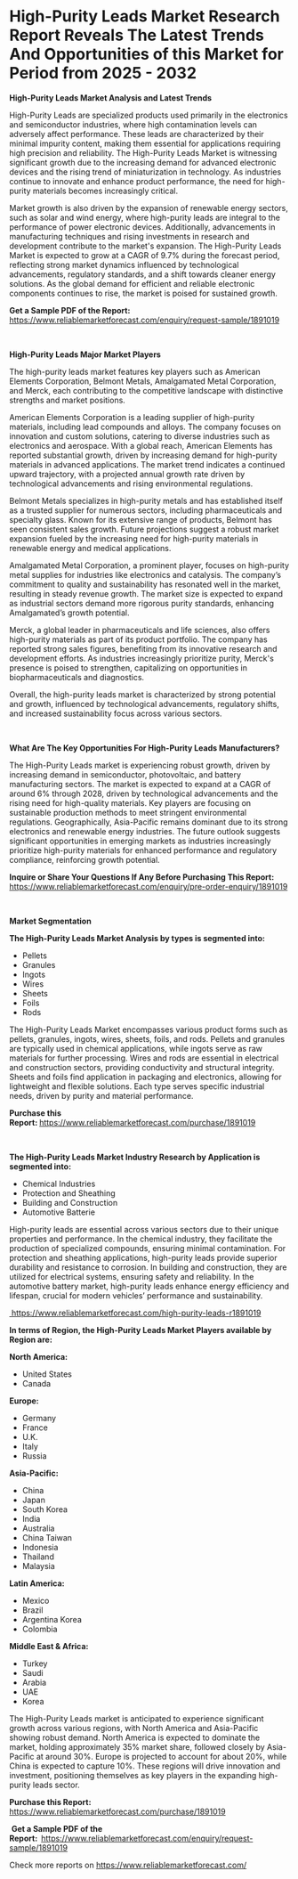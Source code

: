 <p><h1>High-Purity Leads Market Research Report Reveals The Latest Trends And Opportunities of this Market for Period from 2025 - 2032</h1></p><p><strong>High-Purity Leads Market Analysis and Latest Trends</strong></p>
<p><p>High-Purity Leads are specialized products used primarily in the electronics and semiconductor industries, where high contamination levels can adversely affect performance. These leads are characterized by their minimal impurity content, making them essential for applications requiring high precision and reliability. The High-Purity Leads Market is witnessing significant growth due to the increasing demand for advanced electronic devices and the rising trend of miniaturization in technology. As industries continue to innovate and enhance product performance, the need for high-purity materials becomes increasingly critical.</p><p>Market growth is also driven by the expansion of renewable energy sectors, such as solar and wind energy, where high-purity leads are integral to the performance of power electronic devices. Additionally, advancements in manufacturing techniques and rising investments in research and development contribute to the market's expansion. The High-Purity Leads Market is expected to grow at a CAGR of 9.7% during the forecast period, reflecting strong market dynamics influenced by technological advancements, regulatory standards, and a shift towards cleaner energy solutions. As the global demand for efficient and reliable electronic components continues to rise, the market is poised for sustained growth.</p></p>
<p><strong>Get a Sample PDF of the Report:&nbsp;</strong> <a href="https://www.reliablemarketforecast.com/enquiry/request-sample/1891019?utm_campaign=1130&utm_medium=2&utm_source=Github&utm_content=ia&utm_term=14012025&utm_id=high-purity-leads">https://www.reliablemarketforecast.com/enquiry/request-sample/1891019</a></p>
<p>&nbsp;</p>
<p><strong>High-Purity Leads Major Market Players</strong></p>
<p><p>The high-purity leads market features key players such as American Elements Corporation, Belmont Metals, Amalgamated Metal Corporation, and Merck, each contributing to the competitive landscape with distinctive strengths and market positions.</p><p>American Elements Corporation is a leading supplier of high-purity materials, including lead compounds and alloys. The company focuses on innovation and custom solutions, catering to diverse industries such as electronics and aerospace. With a global reach, American Elements has reported substantial growth, driven by increasing demand for high-purity materials in advanced applications. The market trend indicates a continued upward trajectory, with a projected annual growth rate driven by technological advancements and rising environmental regulations.</p><p>Belmont Metals specializes in high-purity metals and has established itself as a trusted supplier for numerous sectors, including pharmaceuticals and specialty glass. Known for its extensive range of products, Belmont has seen consistent sales growth. Future projections suggest a robust market expansion fueled by the increasing need for high-purity materials in renewable energy and medical applications.</p><p>Amalgamated Metal Corporation, a prominent player, focuses on high-purity metal supplies for industries like electronics and catalysis. The company’s commitment to quality and sustainability has resonated well in the market, resulting in steady revenue growth. The market size is expected to expand as industrial sectors demand more rigorous purity standards, enhancing Amalgamated’s growth potential.</p><p>Merck, a global leader in pharmaceuticals and life sciences, also offers high-purity materials as part of its product portfolio. The company has reported strong sales figures, benefiting from its innovative research and development efforts. As industries increasingly prioritize purity, Merck's presence is poised to strengthen, capitalizing on opportunities in biopharmaceuticals and diagnostics.</p><p>Overall, the high-purity leads market is characterized by strong potential and growth, influenced by technological advancements, regulatory shifts, and increased sustainability focus across various sectors.</p></p>
<p>&nbsp;</p>
<p><strong>What Are The Key Opportunities For High-Purity Leads Manufacturers?</strong></p>
<p><p>The High-Purity Leads market is experiencing robust growth, driven by increasing demand in semiconductor, photovoltaic, and battery manufacturing sectors. The market is expected to expand at a CAGR of around 6% through 2028, driven by technological advancements and the rising need for high-quality materials. Key players are focusing on sustainable production methods to meet stringent environmental regulations. Geographically, Asia-Pacific remains dominant due to its strong electronics and renewable energy industries. The future outlook suggests significant opportunities in emerging markets as industries increasingly prioritize high-purity materials for enhanced performance and regulatory compliance, reinforcing growth potential.</p></p>
<p><strong>Inquire or Share Your Questions If Any Before Purchasing This Report:</strong> <a href="https://www.reliablemarketforecast.com/enquiry/pre-order-enquiry/1891019?utm_campaign=1130&utm_medium=2&utm_source=Github&utm_content=ia&utm_term=14012025&utm_id=high-purity-leads">https://www.reliablemarketforecast.com/enquiry/pre-order-enquiry/1891019</a></p>
<p>&nbsp;</p>
<p><strong>Market Segmentation</strong></p>
<p><strong>The High-Purity Leads Market Analysis by types is segmented into:</strong></p>
<p><ul><li>Pellets</li><li>Granules</li><li>Ingots</li><li>Wires</li><li>Sheets</li><li>Foils</li><li>Rods</li></ul></p>
<p><p>The High-Purity Leads Market encompasses various product forms such as pellets, granules, ingots, wires, sheets, foils, and rods. Pellets and granules are typically used in chemical applications, while ingots serve as raw materials for further processing. Wires and rods are essential in electrical and construction sectors, providing conductivity and structural integrity. Sheets and foils find application in packaging and electronics, allowing for lightweight and flexible solutions. Each type serves specific industrial needs, driven by purity and material performance.</p></p>
<p><strong>Purchase this Report:&nbsp;</strong><a href="https://www.reliablemarketforecast.com/purchase/1891019?utm_campaign=1130&utm_medium=2&utm_source=Github&utm_content=ia&utm_term=14012025&utm_id=high-purity-leads">https://www.reliablemarketforecast.com/purchase/1891019</a></p>
<p>&nbsp;</p>
<p><strong>The High-Purity Leads Market Industry Research by Application is segmented into:</strong></p>
<p><ul><li>Chemical Industries</li><li>Protection and Sheathing</li><li>Building and Construction</li><li>Automotive Batterie</li></ul></p>
<p><p>High-purity leads are essential across various sectors due to their unique properties and performance. In the chemical industry, they facilitate the production of specialized compounds, ensuring minimal contamination. For protection and sheathing applications, high-purity leads provide superior durability and resistance to corrosion. In building and construction, they are utilized for electrical systems, ensuring safety and reliability. In the automotive battery market, high-purity leads enhance energy efficiency and lifespan, crucial for modern vehicles’ performance and sustainability.</p></p>
<p><a href="https://www.reliablemarketforecast.com/high-purity-leads-r1891019?utm_campaign=1130&utm_medium=2&utm_source=Github&utm_content=ia&utm_term=14012025&utm_id=high-purity-leads">&nbsp;https://www.reliablemarketforecast.com/high-purity-leads-r1891019</a></p>
<p><strong>In terms of Region, the High-Purity Leads Market Players available by Region are:</strong></p>
<p>
    <p> <strong> North America: </strong>
        <ul>
            <li>United States</li>
            <li>Canada</li>
        </ul>
        </p> 
    <p> <strong> Europe: </strong>
        <ul>
            <li>Germany</li>
            <li>France</li>
            <li>U.K.</li>
            <li>Italy</li>
            <li>Russia</li>
        </ul>
        </p> 
    <p> <strong> Asia-Pacific: </strong>
        <ul>
            <li>China</li>
            <li>Japan</li>
            <li>South Korea</li>
            <li>India</li>
            <li>Australia</li>
            <li>China Taiwan</li>
            <li>Indonesia</li>
            <li>Thailand</li>
            <li>Malaysia</li>
        </ul>
        </p> 
    <p> <strong> Latin America: </strong>
        <ul>
            <li>Mexico</li>
            <li>Brazil</li>
            <li>Argentina Korea</li>
            <li>Colombia</li>
        </ul>
        </p> 
    <p> <strong> Middle East & Africa: </strong>
        <ul>
            <li>Turkey</li>
            <li>Saudi</li>
            <li>Arabia</li>
            <li>UAE</li>
            <li>Korea</li>
        </ul>
    </p>
    </p>
<p><p>The High-Purity Leads market is anticipated to experience significant growth across various regions, with North America and Asia-Pacific showing robust demand. North America is expected to dominate the market, holding approximately 35% market share, followed closely by Asia-Pacific at around 30%. Europe is projected to account for about 20%, while China is expected to capture 10%. These regions will drive innovation and investment, positioning themselves as key players in the expanding high-purity leads sector.</p></p>
<p><strong>Purchase this Report: </strong><a href="https://www.reliablemarketforecast.com/purchase/1891019?utm_campaign=1130&utm_medium=2&utm_source=Github&utm_content=ia&utm_term=14012025&utm_id=high-purity-leads">https://www.reliablemarketforecast.com/purchase/1891019</a></p>
<p>&nbsp;<strong>Get a Sample PDF of the Report:&nbsp;&nbsp;</strong><a href="https://www.reliablemarketforecast.com/enquiry/request-sample/1891019?utm_campaign=1130&utm_medium=2&utm_source=Github&utm_content=ia&utm_term=14012025&utm_id=high-purity-leads">https://www.reliablemarketforecast.com/enquiry/request-sample/1891019</a></p>
<p><strong></strong></p>
<p>Check more reports on <a href="https://www.reliablemarketforecast.com/?utm_campaign=1130&utm_medium=2&utm_source=Github&utm_content=ia&utm_term=14012025&utm_id=high-purity-leads">https://www.reliablemarketforecast.com/</a></p>